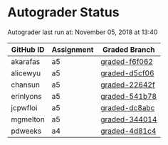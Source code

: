 # Autograder Status
Autograder last run at: November 05, 2018 at 13:40

| GitHub ID | Assignment | Graded Branch |
|-----------|------------|---------------|
| akarafas | a5 | [graded-f6f062](https://github.com/Fall2018COMP401-001/a5-akarafas/tree/graded-f6f062) | 
| alicewyu | a5 | [graded-d5cf06](https://github.com/Fall2018COMP401-001/a5-alicewyu/tree/graded-d5cf06) | 
| chansun | a5 | [graded-22642f](https://github.com/Fall2018COMP401-001/a5-chansun/tree/graded-22642f) | 
| erinlyons | a5 | [graded-541b78](https://github.com/Fall2018COMP401-001/a5-erinlyons/tree/graded-541b78) | 
| jcpwfloi | a5 | [graded-dc8abc](https://github.com/Fall2018COMP401-001/a5-jcpwfloi/tree/graded-dc8abc) | 
| mgmelton | a5 | [graded-344014](https://github.com/Fall2018COMP401-001/a5-mgmelton/tree/graded-344014) | 
| pdweeks | a4 | [graded-4d81c4](https://github.com/Fall2018COMP401-001/a4-pdweeks/tree/graded-4d81c4) | 
